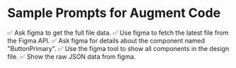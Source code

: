 # Sample Prompts for Augment Code

✅ Ask figma to get the full file data.
✅ Use figma to fetch the latest file from the Figma API.
✅ Ask figma for details about the component named "ButtonPrimary".
✅ Use the figma tool to show all components in the design file.
✅ Show the raw JSON data from figma.
